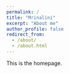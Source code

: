 ```yaml
---
permalink: /
title: "Mrinalini"
excerpt: "About me"
author_profile: false
redirect_from: 
  - /about/
  - /about.html
---
```


This is the homepage.